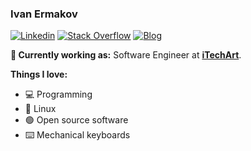 ### Ivan Ermakov

[![Linkedin](https://img.shields.io/badge/-LinkedIn-222222?style=flat-square&logo=Linkedin&logoColor=white&link=https://www.linkedin.com/in/ivanjermakov/)](https://www.linkedin.com/in/ivanjermakov/)
[![Stack Overflow](https://img.shields.io/badge/-Stack%20Overflow-222222?style=flat-square&logo=stack-overflow&logoColor=white&link=https://stackoverflow.com/users/8662097/ivanjermakov)](https://stackoverflow.com/users/8662097/ivanjermakov)
[![Blog](https://img.shields.io/badge/Blog-222222?link=https://blog.ivnj.org)](https://blog.ivnj.org)

**💼 Currently working as:** Software Engineer at <a href="https://itechart.com/"><b>iTechArt</b></a>.

**Things I love:** 
 - 💻 Programming
 - 🐧 Linux
 - 🟢 Open source software
 - ⌨️ Mechanical keyboards
